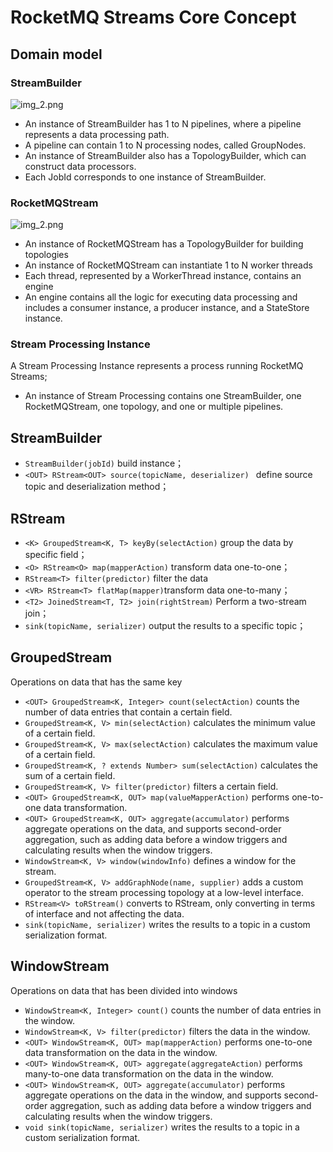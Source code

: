 # RocketMQ Streams Core Concept

## Domain model

### StreamBuilder
![img_2.png](../picture/33rocketmq-streams/领域模型-1.png)

* An instance of StreamBuilder has 1 to N pipelines, where a pipeline represents a data processing path.
* A pipeline can contain 1 to N processing nodes, called GroupNodes. 
* An instance of StreamBuilder also has a TopologyBuilder, which can construct data processors. 
* Each JobId corresponds to one instance of StreamBuilder.

### RocketMQStream
![img_2.png](../picture/33rocketmq-streams/领域模型-2.png)

* An instance of RocketMQStream has a TopologyBuilder for building topologies
* An instance of RocketMQStream can instantiate 1 to N worker threads
* Each thread, represented by a WorkerThread instance, contains an engine
* An engine contains all the logic for executing data processing and includes a consumer instance, a producer instance, and a StateStore instance.

### Stream Processing Instance
A Stream Processing Instance represents a process running RocketMQ Streams;

* An instance of Stream Processing contains one StreamBuilder, one RocketMQStream, one topology, and one or multiple pipelines.


## StreamBuilder
+ ```StreamBuilder(jobId)``` build instance；
+ ```<OUT> RStream<OUT> source(topicName, deserializer) ``` define source topic and deserialization method；


## RStream
+ ```<K> GroupedStream<K, T> keyBy(selectAction)``` group the data by specific field；
+ ```<O> RStream<O> map(mapperAction)``` transform data one-to-one；
+ ```RStream<T> filter(predictor)``` filter the data
+ ```<VR> RStream<T> flatMap(mapper)```transform data one-to-many；
+ ```<T2> JoinedStream<T, T2> join(rightStream)``` Perform a two-stream join；
+ ```sink(topicName, serializer)``` output the results to a specific topic；


## GroupedStream
Operations on data that has the same key
+ ```<OUT> GroupedStream<K, Integer> count(selectAction)``` counts the number of data entries that contain a certain field.
+ ```GroupedStream<K, V> min(selectAction)``` calculates the minimum value of a certain field.
+ ```GroupedStream<K, V> max(selectAction)``` calculates the maximum value of a certain field.
+ ```GroupedStream<K, ? extends Number> sum(selectAction)``` calculates the sum of a certain field.
+ ```GroupedStream<K, V> filter(predictor)``` filters a certain field.
+ ```<OUT> GroupedStream<K, OUT> map(valueMapperAction)``` performs one-to-one data transformation.
+ ```<OUT> GroupedStream<K, OUT> aggregate(accumulator)``` performs aggregate operations on the data, and supports second-order aggregation, such as adding data before a window triggers and calculating results when the window triggers.
+ ```WindowStream<K, V> window(windowInfo)``` defines a window for the stream.
+ ```GroupedStream<K, V> addGraphNode(name, supplier)``` adds a custom operator to the stream processing topology at a low-level interface.
+ ```RStream<V> toRStream()``` converts to RStream, only converting in terms of interface and not affecting the data.
+ ```sink(topicName, serializer)``` writes the results to a topic in a custom serialization format.


## WindowStream
Operations on data that has been divided into windows
+ ```WindowStream<K, Integer> count()``` counts the number of data entries in the window.
+ ```WindowStream<K, V> filter(predictor)``` filters the data in the window.
+ ```<OUT> WindowStream<K, OUT> map(mapperAction)``` performs one-to-one data transformation on the data in the window.
+ ```<OUT> WindowStream<K, OUT> aggregate(aggregateAction)```  performs many-to-one data transformation on the data in the window.
+ ```<OUT> WindowStream<K, OUT> aggregate(accumulator)``` performs aggregate operations on the data in the window, and supports second-order aggregation, such as adding data before a window triggers and calculating results when the window triggers.
+ ```void sink(topicName, serializer)``` writes the results to a topic in a custom serialization format.

